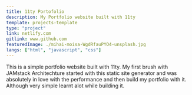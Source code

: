 ```yaml
---
title: 11ty Portofolio
description: My Portfolio website built with 11ty
template: projects-template
type: "project"
link: netlify.com
gitlink: www.github.com
featuredImage: ./mihai-moisa-WgdRfauPYO4-unsplash.jpg
langs: ["html", "javascript", "css"]
---
```


This is a simple portfolio website built with 11ty. My first brush with JAMstack Architechture started with this static site generator and was absolutely in love with the performance and then build my portfolio with it. Although very simple learnt alot while building it.